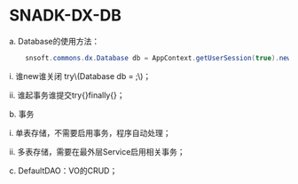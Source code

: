 # SNADK-DX-DB

a. Database的使用方法：

```java
    snsoft.commons.dx.Database db = AppContext.getUserSession(true).newDatabaseByTable(String table, boolean checkNull);
```

i. 谁new谁关闭 try\\(Database db = ;\\)；

ii. 谁起事务谁提交try{}finally{}；

b. 事务

i. 单表存储，不需要启用事务，程序自动处理；

ii. 多表存储，需要在最外层Service启用相关事务；

c. DefaultDAO：VO的CRUD；

